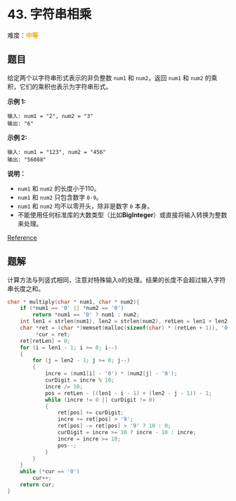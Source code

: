 # 43. 字符串相乘

难度：<font color=orange>**中等**</font>

## 题目

给定两个以字符串形式表示的非负整数 `num1` 和 `num2`，返回 `num1` 和 `num2` 的乘积，它们的乘积也表示为字符串形式。

**示例 1:**

```
输入: num1 = "2", num2 = "3"
输出: "6"
```

**示例 2:**

```
输入: num1 = "123", num2 = "456"
输出: "56088"
```

**说明：**

* `num1` 和 `num2` 的长度小于110。
* `num1` 和 `num2` 只包含数字 `0-9`。
* `num1` 和 `num2` 均不以零开头，除非是数字 `0` 本身。
* 不能使用任何标准库的大数类型（比如**BigInteger**）或直接将输入转换为整数来处理。

[Reference](https://leetcode-cn.com/problems/multiply-strings)

## 题解

计算方法与列竖式相同，注意对特殊输入`0`的处理。结果的长度不会超过输入字符串长度之和。

```c
char * multiply(char * num1, char * num2){
    if (*num1 == '0' || *num2 == '0')
        return *num1 == '0' ? num1 : num2;
    int len1 = strlen(num1), len2 = strlen(num2), retLen = len1 + len2, i = 0, j = 0, incre, curDigit, pos;
    char *ret = (char *)memset(malloc(sizeof(char) * (retLen + 1)), '0', sizeof(char) * (retLen + 1)),
         *cur = ret;
    ret[retLen] = 0;
    for (i = len1 - 1; i >= 0; i--)
    {
        for (j = len2 - 1; j >= 0; j--)
        {
            incre = (num1[i] - '0') * (num2[j] - '0');
            curDigit = incre % 10;
            incre /= 10;
            pos = retLen - ((len1 - i - 1) + (len2 - j - 1)) - 1;
            while (incre != 0 || curDigit != 0)
            {
                ret[pos] += curDigit;
                incre += ret[pos] > '9';
                ret[pos] -= ret[pos] > '9' ? 10 : 0;
                curDigit = incre >= 10 ? incre - 10 : incre;
                incre = incre >= 10;
                pos--;
            }
        }
    }
    while (*cur == '0')
        cur++;
    return cur;
}
```
